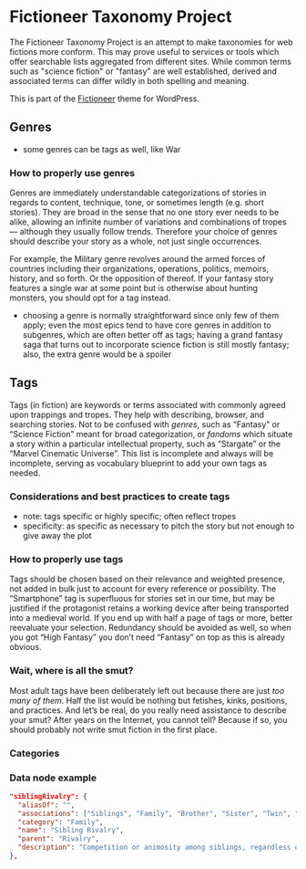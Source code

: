 # Fictioneer Taxonomy Project

The Fictioneer Taxonomy Project is an attempt to make taxonomies for web fictions more conform. This may prove useful to services or tools which offer searchable lists aggregated from different sites. While common terms such as "science fiction" or "fantasy" are well established, derived and associated terms can differ wildly in both spelling and meaning.

This is part of the [Fictioneer](https://github.com/Tetrakern/fictioneer) theme for WordPress.




## Genres
* some genres can be tags as well, like War

### How to properly use genres
Genres are immediately understandable categorizations of stories in regards to content, technique, tone, or sometimes length (e.g. short stories). They are broad in the sense that no one story ever needs to be alike, allowing an infinite number of variations and combinations of tropes — although they usually follow trends. Therefore your choice of genres should describe your story as a whole, not just single occurrences.

For example, the Military genre revolves around the armed forces of countries including their organizations, operations, politics, memoirs, history, and so forth. Or the opposition of thereof. If your fantasy story features a single war at some point but is otherwise about hunting monsters, you should opt for a tag instead.

* choosing a genre is normally straightforward since only few of them apply; even the most epics tend to have core genres in addition to subgenres, which are often better off as tags; having a grand fantasy saga that turns out to incorporate science fiction is still mostly fantasy; also, the extra genre would be a spoiler

## Tags
Tags (in fiction) are keywords or terms associated with commonly agreed upon trappings and tropes. They help with describing, browser, and searching stories. Not to be confused with _genres_, such as “Fantasy” or “Science Fiction” meant for broad categorization, or _fandoms_ which situate a story within a particular intellectual property, such as “Stargate” or the “Marvel Cinematic Universe”. This list is incomplete and always will be incomplete, serving as vocabulary blueprint to add your own tags as needed.

### Considerations and best practices to create tags
* note: tags specific or highly specific; often reflect tropes
* specificity: as specific as necessary to pitch the story but not enough to give away the plot

### How to properly use tags
Tags should be chosen based on their relevance and weighted presence, not added in bulk just to account for every reference or possibility. The “Smartphone” tag is superfluous for stories set in our time, but may be justified if the protagonist retains a working device after being transported into a medieval world. If you end up with half a page of tags or more, better reevaluate your selection. Redundancy should be avoided as well, so when you got “High Fantasy” you don’t need “Fantasy” on top as this is already obvious.

### Wait, where is all the smut?
Most adult tags have been deliberately left out because there are just _too many of them_. Half the list would be nothing but fetishes, kinks, positions, and practices. And let’s be real, do you really need assistance to describe your smut? After years on the Internet, you cannot tell? Because if so, you should probably not write smut fiction in the first place.

### Categories

### Data node example

```json
"siblingRivalry": {
  "aliasOf": "",
  "associations": ["Siblings", "Family", "Brother", "Sister", "Twin", "Heirs"],
  "category": "Family",
  "name": "Sibling Rivalry",
  "parent": "Rivalry",
  "description": "Competition or animosity among siblings, regardless of blood-relation. Reasons may include preferential treatment, the order of succession or inheritance, literal enforced competition, or just petty jealousy."
},
```

